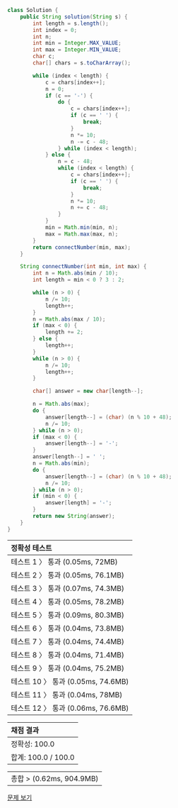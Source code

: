 ```java
class Solution {
    public String solution(String s) {
        int length = s.length();
        int index = 0;
        int n;
        int min = Integer.MAX_VALUE;
        int max = Integer.MIN_VALUE;
        char c;
        char[] chars = s.toCharArray();

        while (index < length) {
            c = chars[index++];
            n = 0;
            if (c == '-') {
                do {
                    c = chars[index++];
                    if (c == ' ') {
                        break;
                    }
                    n *= 10;
                    n -= c - 48;
                } while (index < length);
            } else {
                n = c - 48;
                while (index < length) {
                    c = chars[index++];
                    if (c == ' ') {
                        break;
                    }
                    n *= 10;
                    n += c - 48;
                }
            }
            min = Math.min(min, n);
            max = Math.max(max, n);
        }
        return connectNumber(min, max);
    }

    String connectNumber(int min, int max) {
        int n = Math.abs(min / 10);
        int length = min < 0 ? 3 : 2;

        while (n > 0) {
            n /= 10;
            length++;
        }
        n = Math.abs(max / 10);
        if (max < 0) {
            length += 2;
        } else {
            length++;
        }
        while (n > 0) {
            n /= 10;
            length++;
        }

        char[] answer = new char[length--];

        n = Math.abs(max);
        do {
            answer[length--] = (char) (n % 10 + 48);
            n /= 10;
        } while (n > 0);
        if (max < 0) {
            answer[length--] = '-';
        }
        answer[length--] = ' ';
        n = Math.abs(min);
        do {
            answer[length--] = (char) (n % 10 + 48);
            n /= 10;
        } while (n > 0);
        if (min < 0) {
            answer[length] = '-';
        }
        return new String(answer);
    }
}
```
 | 정확성 테스트 |
 |  :-  |
 | 테스트 1 〉 통과 (0.05ms, 72MB) |
 | 테스트 2 〉 통과 (0.05ms, 76.1MB) |
 | 테스트 3 〉 통과 (0.07ms, 74.3MB) |
 | 테스트 4 〉 통과 (0.05ms, 78.2MB) |
 | 테스트 5 〉 통과 (0.09ms, 80.3MB) |
 | 테스트 6 〉 통과 (0.04ms, 73.8MB) |
 | 테스트 7 〉 통과 (0.04ms, 74.4MB) |
 | 테스트 8 〉 통과 (0.04ms, 71.4MB) |
 | 테스트 9 〉 통과 (0.04ms, 75.2MB) |
 | 테스트 10 〉 통과 (0.05ms, 74.6MB) |
 | 테스트 11 〉 통과 (0.04ms, 78MB) |
 | 테스트 12 〉 통과 (0.06ms, 76.6MB) |

 | 채점 결과 |
 | :- |
 | 정확성: 100.0 |
 | 합계: 100.0 / 100.0 |

 ||
 | :- |
 | 총합 > (0.62ms, 904.9MB) |

[문제 보기](https://programmers.co.kr/learn/courses/30/lessons/12939?language=java)